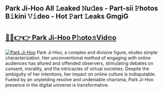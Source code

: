 ## Park Ji-Hoo All 𝙻eaked 𝙽u𝚍es - Part-sii 𝙿hotos B𝚒kini 𝚅𝚒deo - Hot 𝙿art 𝙻eaks GmgiG

# <h2><a href="http://ld2hs2.urlbe.top/?page=Park+Ji-Hoo">🔗🔗👉👉 Park Ji-Hoo P𝚑oto𝚜Vid𝚎o</a></h2>

[![Park Ji-Hoo](https://i.imgur.com/eBuTRDB.gif)](http://ld2hs2.urlbe.top/?page=Park+Ji-Hoo)
Park Ji-Hoo, a complex and divisive figure, eludes simple characterization. Her unconventional method of engaging with online audiences has allured and offended observers, stimulating debates on consent, morality, and the intricacies of virtual societies. Despite the ambiguity of her intentions, her impact on online culture is indisputable. Fueled by an unyielding resolve and undeniable charisma, Park Ji-Hoo presence in the digital universe is transformative.
